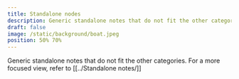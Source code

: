```yaml
---
title: Standalone nodes
description: Generic standalone notes that do not fit the other categories
draft: false
image: /static/background/boat.jpeg
position: 50% 70%
---
```


Generic standalone notes that do not fit the other categories.
For a more focused view, refer to [[../Standalone notes/]]
